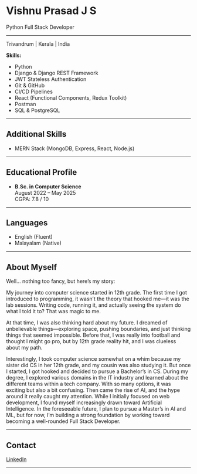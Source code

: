 # Vishnu Prasad J S

Python Full Stack Developer

---

Trivandrum | Kerala | India

**Skills:**

- Python
- Django & Django REST Framework
- JWT Stateless Authentication
- Git & GitHub
- CI/CD Pipelines
- React (Functional Components, Redux Toolkit)
- Postman
- SQL & PostgreSQL

---

## Additional Skills

- MERN Stack (MongoDB, Express, React, Node.js)

---

## Educational Profile

- **B.Sc. in Computer Science**  
  August 2022 – May 2025  
  CGPA: 7.8 / 10

---

## Languages

- English (Fluent)
- Malayalam (Native)

---

## About Myself

Well… nothing too fancy, but here’s my story:

My journey into computer science started in 12th grade. The first time I got introduced to programming, it wasn’t the theory that hooked me—it was the lab sessions. Writing code, running it, and actually seeing the system do what I told it to? That was magic to me.

At that time, I was also thinking hard about my future. I dreamed of unbelievable things—exploring space, pushing boundaries, and just thinking things that seemed impossible. Before that, I was really into football and thought I might go pro, but by 12th grade reality hit, and I was clueless about my path.

Interestingly, I took computer science somewhat on a whim because my sister did CS in her 12th grade, and my cousin was also studying it. But once I started, I got hooked and decided to pursue a Bachelor’s in CS. During my degree, I explored various domains in the IT industry and learned about the different teams within a tech company. With so many options, it was exciting but also a bit confusing. Then came the rise of AI, and the hype around it really caught my attention. While I initially focused on web development, I found myself increasingly drawn toward Artificial Intelligence. In the foreseeable future, I plan to pursue a Master’s in AI and ML, but for now, I’m building a strong foundation by working toward becoming a well-rounded Full Stack Developer.

---

## Contact

[LinkedIn](www.linkedin.com/in/vishnu-prasad-885868284)

---
